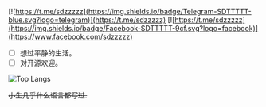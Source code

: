 

[![https://t.me/sdzzzzz](https://img.shields.io/badge/Telegram-SDTTTTT-blue.svg?logo=telegram)](https://t.me/sdzzzzz)
[![https://t.me/sdzzzzz](https://img.shields.io/badge/Facebook-SDTTTTT-9cf.svg?logo=facebook)](https://www.facebook.com/sdzzzzz)


- [ ] 想过平静的生活。
- [ ] 对开源欢迎。

![Top Langs](https://github-readme-stats.vercel.app/api/top-langs/?username=sdttttt&layout=compact)

~~小生几乎什么语言都写过.~~
